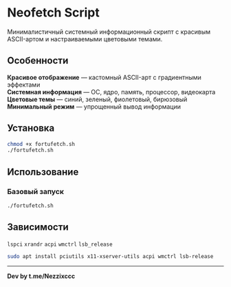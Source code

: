 # **Neofetch** Script

Минималистичный системный информационный скрипт с красивым ASCII-артом и настраиваемыми цветовыми темами.

## Особенности

**Красивое отображение** — кастомный ASCII-арт с градиентными эффектами  
**Системная информация** — ОС, ядро, память, процессор, видеокарта  
**Цветовые темы** — синий, зеленый, фиолетовый, бирюзовый  
**Минимальный режим** — упрощенный вывод информации

## Установка

```bash
chmod +x fortufetch.sh
./fortufetch.sh
```

## Использование

### Базовый запуск
```bash
./fortufetch.sh
```

## Зависимости

`lspci` `xrandr` `acpi` `wmctrl` `lsb_release`

```bash
sudo apt install pciutils x11-xserver-utils acpi wmctrl lsb-release
```

---

**Dev by t.me/Nezzixccc**
